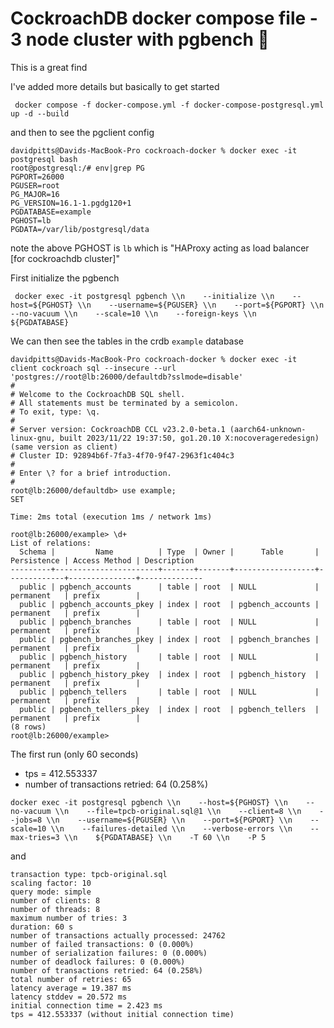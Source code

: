 # CockroachDB docker compose  file - 3 node cluster with pgbench :green_heart:

This is a great find []()

I've added more details but basically to get started 

```
 docker compose -f docker-compose.yml -f docker-compose-postgresql.yml up -d --build
```

and then to see the pgclient config

```
davidpitts@Davids-MacBook-Pro cockroach-docker % docker exec -it postgresql bash
root@postgresql:/# env|grep PG
PGPORT=26000
PGUSER=root
PG_MAJOR=16
PG_VERSION=16.1-1.pgdg120+1
PGDATABASE=example
PGHOST=lb
PGDATA=/var/lib/postgresql/data
```

note the above PGHOST is `lb` which is "HAProxy acting as load balancer [for cockroachdb cluster]"


First initialize the pgbench 

```
 docker exec -it postgresql pgbench \\n    --initialize \\n    --host=${PGHOST} \\n    --username=${PGUSER} \\n    --port=${PGPORT} \\n    --no-vacuum \\n    --scale=10 \\n    --foreign-keys \\n    ${PGDATABASE}
```

We can then see the tables in the crdb `example` database

```
davidpitts@Davids-MacBook-Pro cockroach-docker % docker exec -it client cockroach sql --insecure --url 'postgres://root@lb:26000/defaultdb?sslmode=disable'
#
# Welcome to the CockroachDB SQL shell.
# All statements must be terminated by a semicolon.
# To exit, type: \q.
#
# Server version: CockroachDB CCL v23.2.0-beta.1 (aarch64-unknown-linux-gnu, built 2023/11/22 19:37:50, go1.20.10 X:nocoverageredesign) (same version as client)
# Cluster ID: 92894b6f-7fa3-4f70-9f47-2963f1c404c3
#
# Enter \? for a brief introduction.
#
root@lb:26000/defaultdb> use example;
SET

Time: 2ms total (execution 1ms / network 1ms)

root@lb:26000/example> \d+
List of relations:
  Schema |         Name          | Type  | Owner |      Table       | Persistence | Access Method | Description
---------+-----------------------+-------+-------+------------------+-------------+---------------+--------------
  public | pgbench_accounts      | table | root  | NULL             | permanent   | prefix        |
  public | pgbench_accounts_pkey | index | root  | pgbench_accounts | permanent   | prefix        |
  public | pgbench_branches      | table | root  | NULL             | permanent   | prefix        |
  public | pgbench_branches_pkey | index | root  | pgbench_branches | permanent   | prefix        |
  public | pgbench_history       | table | root  | NULL             | permanent   | prefix        |
  public | pgbench_history_pkey  | index | root  | pgbench_history  | permanent   | prefix        |
  public | pgbench_tellers       | table | root  | NULL             | permanent   | prefix        |
  public | pgbench_tellers_pkey  | index | root  | pgbench_tellers  | permanent   | prefix        |
(8 rows)
root@lb:26000/example>
```



The first run (only 60 seconds)

* tps = 412.553337
* number of transactions retried: 64 (0.258%)


```
docker exec -it postgresql pgbench \\n    --host=${PGHOST} \\n    --no-vacuum \\n    --file=tpcb-original.sql@1 \\n    --client=8 \\n    --jobs=8 \\n    --username=${PGUSER} \\n    --port=${PGPORT} \\n    --scale=10 \\n    --failures-detailed \\n    --verbose-errors \\n    --max-tries=3 \\n    ${PGDATABASE} \\n    -T 60 \\n    -P 5
```


and



```
transaction type: tpcb-original.sql
scaling factor: 10
query mode: simple
number of clients: 8
number of threads: 8
maximum number of tries: 3
duration: 60 s
number of transactions actually processed: 24762
number of failed transactions: 0 (0.000%)
number of serialization failures: 0 (0.000%)
number of deadlock failures: 0 (0.000%)
number of transactions retried: 64 (0.258%)
total number of retries: 65
latency average = 19.387 ms
latency stddev = 20.572 ms
initial connection time = 2.423 ms
tps = 412.553337 (without initial connection time)
```







